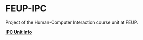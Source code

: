 # FEUP-IPC

Project of the Human-Computer Interaction course unit at FEUP.

[**IPC Unit Info**](https://sigarra.up.pt/feup/pt/ucurr_geral.ficha_uc_view?pv_ocorrencia_id=501684)
